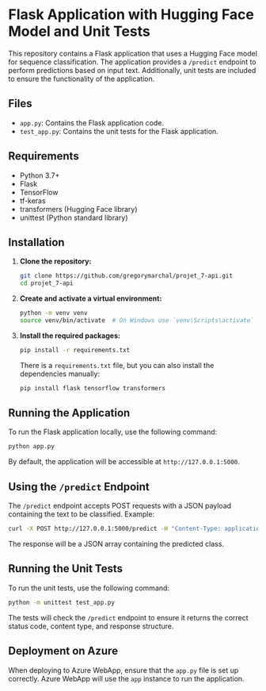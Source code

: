
# Flask Application with Hugging Face Model and Unit Tests

This repository contains a Flask application that uses a Hugging Face model for sequence classification. The application provides a `/predict` endpoint to perform predictions based on input text. Additionally, unit tests are included to ensure the functionality of the application.

## Files

- `app.py`: Contains the Flask application code.
- `test_app.py`: Contains the unit tests for the Flask application.

## Requirements

- Python 3.7+
- Flask
- TensorFlow
- tf-keras
- transformers (Hugging Face library)
- unittest (Python standard library)

## Installation

1. **Clone the repository:**

   ```sh
   git clone https://github.com/gregorymarchal/projet_7-api.git
   cd projet_7-api
   ```

2. **Create and activate a virtual environment:**

   ```sh
   python -m venv venv
   source venv/bin/activate  # On Windows use `venv\Scripts\activate`
   ```

3. **Install the required packages:**

   ```sh
   pip install -r requirements.txt
   ```

   There is a `requirements.txt` file, but you can also install the dependencies manually:

   ```sh
   pip install flask tensorflow transformers
   ```

## Running the Application

To run the Flask application locally, use the following command:

```sh
python app.py
```

By default, the application will be accessible at `http://127.0.0.1:5000`.

## Using the `/predict` Endpoint

The `/predict` endpoint accepts POST requests with a JSON payload containing the text to be classified. Example:

```sh
curl -X POST http://127.0.0.1:5000/predict -H "Content-Type: application/json" -d '{"text": "This is a test sentence."}'
```

The response will be a JSON array containing the predicted class.

## Running the Unit Tests

To run the unit tests, use the following command:

```sh
python -m unittest test_app.py
```

The tests will check the `/predict` endpoint to ensure it returns the correct status code, content type, and response structure.

## Deployment on Azure

When deploying to Azure WebApp, ensure that the `app.py` file is set up correctly. Azure WebApp will use the `app` instance to run the application.
